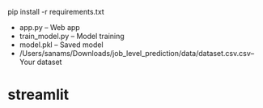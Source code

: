 pip install -r requirements.txt

- app.py – Web app
- train_model.py – Model training
- model.pkl – Saved model
- /Users/sanams/Downloads/job_level_prediction/data/dataset.csv.csv– Your dataset
# streamlit
